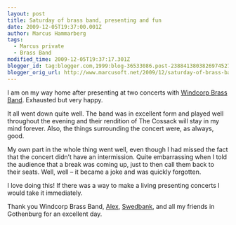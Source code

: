 ```yaml
---
layout: post
title: Saturday of brass band, presenting and fun
date: 2009-12-05T19:37:00.001Z
author: Marcus Hammarberg
tags:
  - Marcus private
  - Brass Band
modified_time: 2009-12-05T19:37:17.301Z
blogger_id: tag:blogger.com,1999:blog-36533086.post-2388413803826974527
blogger_orig_url: http://www.marcusoft.net/2009/12/saturday-of-brass-band-presenting-and.html
---
```


I am on my way home after presenting at two concerts with [Windcorp Brass Band](http://www.windcorpbrassband.se/). Exhausted but very happy.

It all went down quite well. The band was in excellent form and played well throughout the evening and their rendition of The Cossack will stay in my mind forever. Also, the things surrounding the concert were, as always, good.

My own part in the whole thing went well, even though I had missed the fact that the concert didn’t have an intermission. Quite embarrassing when I told the audience that a break was coming up, just to then call them back to their seats. Well, well – it became a joke and was quickly forgotten.

I love doing this! If there was a way to make a living presenting concerts I would take it immediately.

Thank you Windcorp Brass Band, [Alex](http://sv.wikipedia.org/wiki/Alexander_Hanson), [Swedbank](http://www.swedbank.se), and all my friends in Gothenburg for an excellent day.
